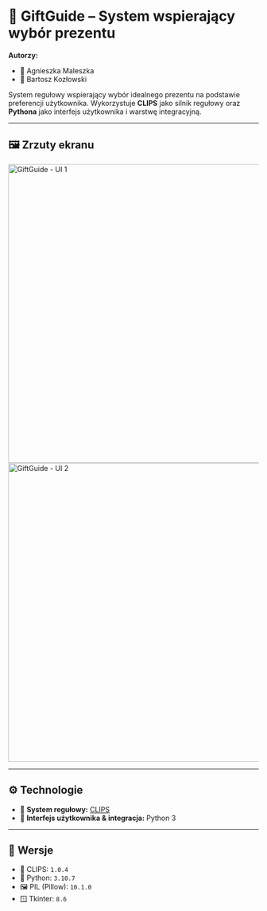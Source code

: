 # 🎁 GiftGuide – System wspierający wybór prezentu

**Autorzy:**  
- 📌 Agnieszka Maleszka
- 📌 Bartosz Kozłowski
  
System regułowy wspierający wybór idealnego prezentu na podstawie preferencji użytkownika. Wykorzystuje **CLIPS** jako silnik regułowy oraz **Pythona** jako interfejs użytkownika i warstwę integracyjną.

---

## 🖼️ Zrzuty ekranu

<img src="https://github.com/user-attachments/assets/812185b4-e367-4101-86ce-e98ffaf555af" alt="GiftGuide - UI 1" width="600"/>
<br>
<img src="https://github.com/user-attachments/assets/01809e74-694f-4229-aa4b-e931af56e381" alt="GiftGuide - UI 2" width="600"/>

---

## ⚙️ Technologie

- 🧠 **System regułowy:** [CLIPS](http://www.clipsrules.net/)
- 🐍 **Interfejs użytkownika & integracja:** Python 3

---

## 🔢 Wersje

- 🧠 CLIPS: `1.0.4`  
- 🐍 Python: `3.10.7`  
- 🖼️ PIL (Pillow): `10.1.0`  
- 🪟 Tkinter: `8.6`
